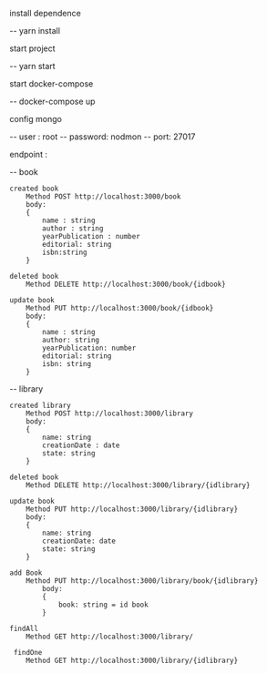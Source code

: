 install dependence

   -- yarn install

start project

   -- yarn start

start docker-compose

   --  docker-compose up

config mongo 

   -- user : root
   -- password: nodmon
   --  port: 27017

endpoint : 

 -- book

    created book
        Method POST http://localhost:3000/book 
        body: 
        { 
            name : string
            author : string
            yearPublication : number
            editorial: string
            isbn:string
        }

    deleted book
        Method DELETE http://localhost:3000/book/{idbook} 

    update book
        Method PUT http://localhost:3000/book/{idbook}
        body: 
        { 
            name : string
            author: string
            yearPublication: number
            editorial: string
            isbn: string
        }

 -- library

    created library
        Method POST http://localhost:3000/library 
        body: 
        { 
            name: string
            creationDate : date
            state: string
        }

    deleted book
        Method DELETE http://localhost:3000/library/{idlibrary} 

    update book
        Method PUT http://localhost:3000/library/{idlibrary}
        body: 
        { 
            name: string
            creationDate: date
            state: string
        }

    add Book
        Method PUT http://localhost:3000/library/book/{idlibrary}
            body: 
            { 
                book: string = id book
            }

    findAll
        Method GET http://localhost:3000/library/
    
     findOne
        Method GET http://localhost:3000/library/{idlibrary}